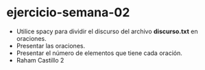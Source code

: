 # ejercicio-semana-02
- Utilice spacy para dividir el discurso del archivo **discurso.txt** en oraciones.
- Presentar las oraciones.
- Presentar el número de elementos que tiene cada oración.
- Raham Castillo 2
